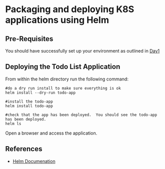 # Packaging and deploying K8S applications using Helm #

## Pre-Requisites ##

You should have successfully set up your environment as outlined in [Day1](../bootcamp/day1/README.md)

## Deploying the Todo List Application ##

From within the helm directory run the following command:

```
#do a dry run install to make sure everything is ok
helm install --dry-run todo-app

#install the todo-app
helm install todo-app

#check that the app has been deployed.  You should see the todo-app has been deployed.
helm ls
```

Open a browser and access the application.


## References ##

- [Helm Documenation](https://docs.helm.sh/using_helm/) 
